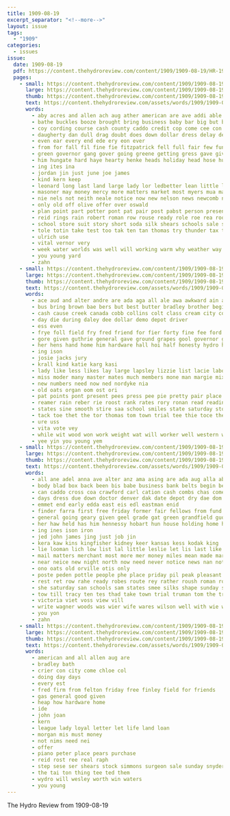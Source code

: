```yaml
---
title: 1909-08-19
excerpt_separator: "<!--more-->"
layout: issue
tags:
  - "1909"
categories:
  - issues
issue:
  date: 1909-08-19
  pdf: https://content.thehydroreview.com/content/1909/1909-08-19/HR-1909-08-19.pdf
  pages:
    - small: https://content.thehydroreview.com/content/1909/1909-08-19/small/HR-1909-08-19-01.jpg
      large: https://content.thehydroreview.com/content/1909/1909-08-19/large/HR-1909-08-19-01.jpg
      thumb: https://content.thehydroreview.com/content/1909/1909-08-19/thumbnails/HR-1909-08-19-01.jpg
      text: https://content.thehydroreview.com/assets/words/1909/1909-08-19/HR-1909-08-19-01.txt
      words:
        - aby acres and allen ach aug ather american are ave addi able august anil ache ain all anto anding alter asa
        - bathe buckles booze brought bring business baby bar big but bandy blough been brands bank bros belt begin bill buy best bond bout bak
        - coy cording course cash county caddo credit cop come cee con cox change congress cue combs can city corn courts call cuff comes cand came cody creek
        - daugherty dan dull drag doubt does down dollar dress delay dence dry day
        - even ear every end ede ery eon ever
        - from for fall fil fine fie fitzpatrick fell full fair few fund free fight friday fresh farm first
        - green governor gang gover going greene getting gress gave given good general goods ghering gate gift
        - him hungate hard haye hearty henke heads holiday head hose hurry heims haskell hanger hold hil how handle hove held has harry hydro
        - ing ites ina
        - jordan jin just june joe james
        - kind kern keep
        - leonard long last land large lady lor ledbetter lean little lose laws look leather lot lin list lite
        - masoner may money mercy more matters market most myers mua mark many mil must matter much mer might maga min miller million mat made men moser mise med mere
        - nie nels not neith neale notice now new nelson news newcomb never nor nan
        - only old off olive offer over oswald
        - plan point part potter pont pat pair post pabst person present place prima pleasure peaches pins pro pretty patent purchase per points peal president public prior power payment peo
        - reid rings rain robert roman row rouse ready role roe rea room reason reading rin rockhold
        - school store suit story short soda silk shears schools sale saturday sugar save schlitz such schless son summer say stewart secret state sever selling snyder sally stand special shows sell show scott standard sur smith stock solid size subject send shower shall sash sat stumps soon
        - tole totin take test too tak ten tan thomas try thunder tax then ting the taft tener them torr trom tow tine trial thi than
        - ulrich use
        - vital vernor very
        - week water worlds was well will working warm why weather way welcome work winner west worth with woods worn ways want
        - you young yard
        - zahn
    - small: https://content.thehydroreview.com/content/1909/1909-08-19/small/HR-1909-08-19-02.jpg
      large: https://content.thehydroreview.com/content/1909/1909-08-19/large/HR-1909-08-19-02.jpg
      thumb: https://content.thehydroreview.com/content/1909/1909-08-19/thumbnails/HR-1909-08-19-02.jpg
      text: https://content.thehydroreview.com/assets/words/1909/1909-08-19/HR-1909-08-19-02.txt
      words:
        - ace aud and alter andre are ada aga all ale awa awkward ain allen adi ano american
        - bus bring brown bae bers but best butter bradley brother begin binson ber better bob briss buggy bear byrne blank barn been bros
        - cash cause creek canada cobb collins colt class cream city corn caddo choice col churn came come cheap cand colts county cost can chris
        - day die during daley dee dollar demo depot driver
        - ess even
        - frye foll field fry fred friend for fier forty fine fee ford favorite forward fost friday fair first frank from fort farm
        - gore given guthrie general gave ground grapes gool governor good goods gen george
        - her hens hand home him hardware hall hoi half honesty hydro hold horse head house harness homa hoge herald held has halter hun
        - ing ison
        - josie jacks jury
        - krall kind katie karg kasi
        - lady like less likes lay large lapsley lizzie list lacie labor lit lee lilly last line league let lodge
        - miss moder many master mates much members mone man margie mix mares mis mules more missouri men may mia
        - new numbers need now ned nordyke nia
        - old oats organ oom ost ori
        - pat points pont present pees press pee pie pretty pair place price peng phe paper poston per part peer
        - reamer rain reber rie roost rank rates rory ronan read reading
        - states sine smooth stire saa school smiles state saturday stortz sain schools spring set sikes still sons sarah sed sena sing sunday salary smith sea single shelton stand stern september salts short son see second six senator sale show supper student seles stallion swe sweet sunda
        - tack toe thet the tor thomas tom town trial tee thie toce them then turn tree thad ton team tes tassie tine tan than
        - ure uss
        - vita vote vey
        - while wit wood won work weight wat will worker well western walter with wagon wart white win wick was woo week weekly wheat
        - yee yin you young yem
    - small: https://content.thehydroreview.com/content/1909/1909-08-19/small/HR-1909-08-19-03.jpg
      large: https://content.thehydroreview.com/content/1909/1909-08-19/large/HR-1909-08-19-03.jpg
      thumb: https://content.thehydroreview.com/content/1909/1909-08-19/thumbnails/HR-1909-08-19-03.jpg
      text: https://content.thehydroreview.com/assets/words/1909/1909-08-19/HR-1909-08-19-03.txt
      words:
        - all ane adel anna ave alter anz ama asing are ada aug alla abbot and aye
        - body blad box back been bis babe business bank belts begin better bers barr bring bas buyer big blumenshine bridgeport bark bound brings best bere ber board butter barn buggy busi but bue borrow book bak both buy bec
        - can caddo cross coa crawford carl cation cash combs chas come chant chambers cox cole chance cause came county cold case cor certain city call clinton check corn cream cost campbell course company count conk camping card constant
        - days dress due down doctor denver dak date depot dry dae dom dose daughter der drag darlington dir day does
        - emmet end early edda east eis edl eastman enid
        - finder farra first free friday former fair fellows from fund felt fines farms farm friends few for flay forget folks felton fall frank
        - general going geary given geel grade gat green grandfield guo goods good
        - her haw held has him hennessy hobart hun house holding home health had how handle hye harvey heir hard hoy hadley hoo harness henke hester haler hol hon hens hess hydro hite
        - ing ines ison iron
        - jed john james jing just job jin
        - kera kaw kins kingfisher kidney keer kansas kess kodak king
        - lie looman lich low list lal little leslie let lis last like lisa lines look left loan lao lake loomans lage line lacy loss lena laa
        - mail matters merchant most more mer money miles mean made mary morning mee men mccullock must mess mall myers mers maggie meas miss mills mil man moun mcpheeters merly market many mille monday
        - near neice new night north now need never notice news nan not nor naik northern ness name
        - ono oats old orville otis only
        - poste peden pottle people phe place priday pil peak pleasant paola proce pap penny pleasure pikes per potter presume pow pack poet passe pretty perman present poor pins parente post pald paul platte pape
        - rest ret row rahe ready robes route rey rather roush roman roland reynolds rank rom roy rent rabbit real rain
        - she saturday san schools sam states smee silks shape sunday ship sell state said sincere shall sayre south springs standard scott sale sept save sister soto surplus summer seas selling sahar stockton sun stand school son star service seller stinson stay second see settle such say seis smile salam short stunz suit september sconce sat
        - tow till tracy ten tes thad take town trial truman tom the try times them tine trip teacher tar taken tor top thee toms thrall
        - victoria viet voss view vill
        - write wagner woods was wier wife wares wilson well with wie wes weatherford went want will ways wile west wool williams wear weeks way week wish
        - you yon
        - zahn
    - small: https://content.thehydroreview.com/content/1909/1909-08-19/small/HR-1909-08-19-04.jpg
      large: https://content.thehydroreview.com/content/1909/1909-08-19/large/HR-1909-08-19-04.jpg
      thumb: https://content.thehydroreview.com/content/1909/1909-08-19/thumbnails/HR-1909-08-19-04.jpg
      text: https://content.thehydroreview.com/assets/words/1909/1909-08-19/HR-1909-08-19-04.txt
      words:
        - american and all allen aug are
        - bradley bath
        - crier con city come chloe col
        - doing day days
        - every est
        - fred firm from felton friday free finley field for friends
        - gas general good given
        - heap how hardware home
        - ide
        - john joan
        - kern
        - league lady loyal letter let life land loan
        - morgan mis must money
        - not nims need nei
        - offer
        - piano peter place pears purchase
        - reid rost ree real raph
        - step sese ser shears stock simmons surgeon sale sunday snyder
        - the tai ton thing tee ted them
        - wydro will wesley worth win waters
        - you young
---
```


The Hydro Review from 1909-08-19

<!--more-->

